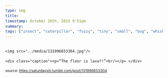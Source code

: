 ```yaml
---
type: img
title: 
timestamp: October 26th, 2015 9:51pm
summary: 
tags: ["insect", "caterpillar", "fuzzy", "tiny", "small", "bug", "whiskers"]
---
```


                
                
                
                                                                                        <img src="../media/131996653304.jpg"/>
                                                                                          <div class="caption"><p>“The floor is lava?!”<br/></p> </div>
                                    
                
                
                
                
                                
<small>source: https://saturdayxiii.tumblr.com/post/131996653304</small>